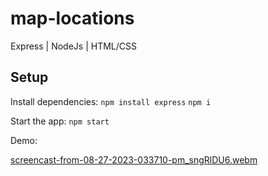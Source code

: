 # map-locations

Express | NodeJs | HTML/CSS

## Setup

Install dependencies:
`npm install express`
`npm i`

Start the app:
`npm start`

Demo:

[screencast-from-08-27-2023-033710-pm_sngRlDU6.webm](https://github.com/Abiddy/mapLocations/assets/77697776/95684b6d-7d6b-4d07-88a3-952dedf149f8)




